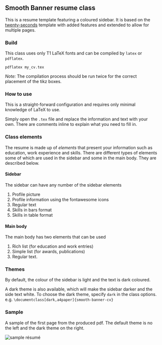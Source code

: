 ## Smooth Banner resume class

This is a resume template featuring a coloured sidebar.  It is based on the
[twenty-seconds](https://github.com/spagnuolocarmine/TwentySecondsCurriculumVitae-LaTex)
template with added features and extended to allow for multiple pages.

### Build

This class uses only T1 LaTeX fonts and can be compiled by `latex` or
`pdflatex`.

`pdflatex my_cv.tex`

*Note:* The compilation process should be run twice for the correct
placement of the tikz boxes.

### How to use

This is a straight-forward configuration and requires only minimal knowledge of
LaTeX to use.

Simply open the `.tex` file and replace the information and text with your
own. There are comments inline to explain what you need to fill in.

### Class elements

The resume is made up of *elements* that present your information such as education,
work experience and skills. There are different types of elements some of which
are used in the sidebar and some in the main body. They are described below.

#### Sidebar 

The sidebar can have any number of the sidebar elements

1. Profile picture
2. Profile information using the fontawesome icons
3. Regular text
4. Skills in bars format
5. Skills in table format

#### Main body

The main body has two elements that can be used

1. Rich list (for education and work entries) 
2. Simple list (for awards, publications)
3. Regular text.

### Themes

By default, the colour of the sidebar is light and the text is dark coloured. 

A dark theme is also available, which will make the sidebar darker and the side
text white. To choose the dark theme, specify `dark` in the class options.  
e.g. `\documentclass[dark,a4paper]{smooth-banner-cv}`

### Sample

A sample of the first page from the produced pdf. The default theme is no the
left and the dark theme on the right.

![sample résumé](https://github.com/elioannou/SmoothBannerCV/raw/master/sample_cv.jpg)

